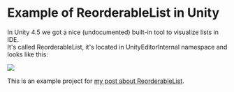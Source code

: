 Example of ReorderableList in Unity
======================

In Unity 4.5 we got a nice (undocumented) built-in tool to visualize lists in IDE.  
It's called ReorderableList, it's located in UnityEditorInternal namespace and looks like this:

![](http://va.lent.in/content/images/2014/Jun/result_edited.gif)

This is an example project for [my post about ReorderableList](http://va.lent.in/unity-make-your-lists-functional-with-reorderablelist/).
